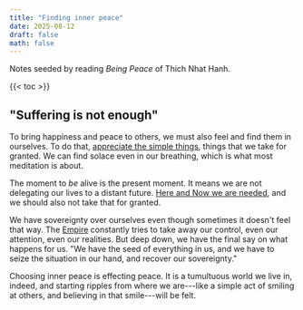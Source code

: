 ```yaml
---
title: "Finding inner peace"
date: 2025-08-12
draft: false
math: false
---
```


Notes seeded by reading *Being Peace* of Thich Nhat Hanh.

{{< toc >}}

## "Suffering is not enough"

To bring happiness and peace to others, we must also feel and find them
in ourselves. To do that, [appreciate the simple things](/simple-living),
things that we
take for granted. We can find solace even in our breathing, which is
what most meditation is about.

The moment to *be* alive is the present moment. It means we are not
delegating our lives to a distant future. [Here and Now we are needed](/prefiguration),
and we should also not take that for granted.

We have sovereignty over ourselves even though sometimes it doesn't feel
that way. The [Empire](/empire) constantly tries to take away our control,
even our
attention, even our realities. But deep down, we have the final say on
what happens for us. "We have the seed of everything in us, and we have
to seize the situation in our hand, and recover our sovereignty."

Choosing inner peace is effecting peace. It is a tumultuous world we
live in, indeed, and starting ripples from where we are---like a simple
act of smiling at others, and believing in that smile---will be felt.
